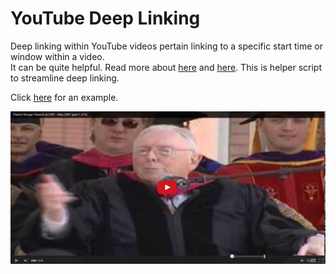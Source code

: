YouTube Deep Linking
===============

Deep linking within YouTube videos pertain linking to a specific start time or window within a video.  
It can be quite helpful.  Read more about [here](http://everydaylife.globalpost.com/create-start-end-point-youtube-35241.html) and [here](http://techcrunch.com/2008/10/25/youtube-enables-deep-linking-within-videos/).  This is helper script to streamline deep linking.

Click [here](http://www.youtube.com/v/L6Cy7UwsRPQ&start=373&end=428&version=3) for an example. 

![My Figure](images/vidthumb.png)

